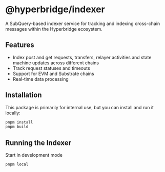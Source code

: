 # @hyperbridge/indexer

A SubQuery-based indexer service for tracking and indexing cross-chain messages within the Hyperbridge ecosystem.

## Features

- Index post and get requests, transfers, relayer activities and state machine updates across different chains
- Track request statuses and timeouts
- Support for EVM and Substrate chains
- Real-time data processing

## Installation

This package is primarily for internal use, but you can install and run it locally:

```bash
pnpm install
pnpm build
```

## Running the Indexer

Start in development mode
```bash
pnpm local
```
